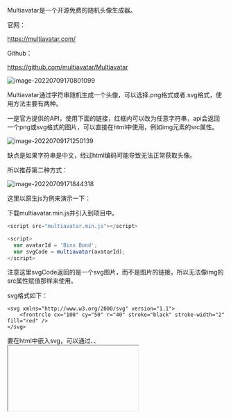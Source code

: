 Multiavatar是一个开源免费的随机头像生成器。

官网：

https://multiavatar.com/

Github：

https://github.com/multiavatar/Multiavatar

![image-20220709170801099](https://cdn.jsdelivr.net/gh/Brandoooon/myBlog/docs/front/img/image-20220709170801099.png)

Multiavatar通过字符串随机生成一个头像，可以选择.png格式或者.svg格式，使用方法主要有两种。

一是官方提供的API，使用下面的链接，红框内可以改为任意字符串，api会返回一个png或svg格式的图片，可以直接在html中使用，例如img元素的src属性。

![image-20220709171250139](D:\ResilioSync\myBlog\docs\front\img\image-20220709171250139.png)

缺点是如果字符串是中文，经过html编码可能导致无法正常获取头像。

所以推荐第二种方式：

![image-20220709171844318](https://cdn.jsdelivr.net/gh/Brandoooon/myBlog/docs/front/img/image-20220709171844318.png)

这里以原生js为例来演示一下：

下载multiavatar.min.js并引入到项目中。

````javascript
<script src="multiavatar.min.js"></script>

<script>
  var avatarId = 'Binx Bond';
  var svgCode = multiavatar(avatarId);
</script>
````

注意这里svgCode返回的是一个svg图片，而不是图片的链接，所以无法像img的src属性赋值那样来使用。

svg格式如下：

````
<svg xmlns="http://www.w3.org/2000/svg" version="1.1">
    <frontrcle cx="100" cy="50" r="40" stroke="black" stroke-width="2" fill="red" /> 
</svg>
````

要在html中嵌入svg，可以通过<embed>、<object>、<iframe>标签，也可以直接在HTML嵌入svg代码，例如：

````
<div>
    <svg xmlns="http://www.w3.org/2000/svg" version="1.1">
        <frontrcle cx="100" cy="50" r="40" stroke="black" stroke-width="2" fill="red" /> 
    </svg>
</div>
````

在我的项目中，我为这个div容器添加了一个name属性，用于接收用户名，然后通过用户名来生成不同的头像，代码如下：

````
<div class="avatar" th:name="${plan.createdBy}"></div>
````

````javascript
function refreshAvatar() {
    var avatars = document.querySelectorAll('.avatar');
    avatars.forEach(function (avatar) {
        let creatorName = avatar.getAttribute('name');
        let svgCode = multiavatar(creatorName);
        $(avatar).html(svgCode)
    })
}
````

效果如下：

![image-20220709172810413](https://cdn.jsdelivr.net/gh/Brandoooon/myBlog/docs/front/img/image-20220709172810413.png)